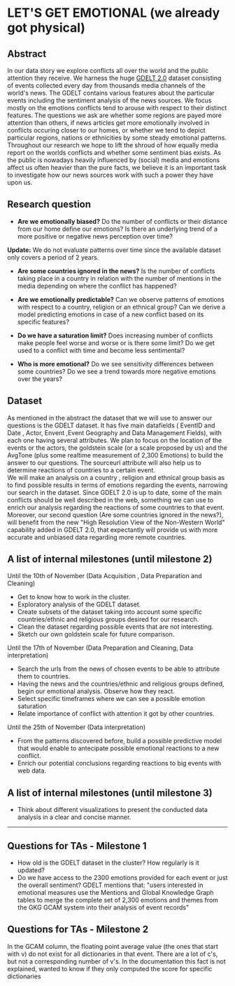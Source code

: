 # LET'S GET EMOTIONAL (we already got physical)

## Abstract

In our data story we explore conflicts all over the world and the public attention they receive. We harness the huge [GDELT 2.0](https://www.gdeltproject.org/data.html#documentation) dataset consisting of events collected every day from thousands media channels of the world's news. The GDELT contains various features about the particular events including the sentiment analysis of the news sources. We focus mostly on the emotions conflicts tend to arouse with respect to their distinct features. The questions we ask are whether some regions are payed more attention than others, if news articles get more emotionally involved in conflicts occuring closer to our homes, or whether we tend to depict particular regions, nations or ethnicities by some steady emotional patterns. Throughout our research we hope to lift the shroud of how equally media report on the worlds conflicts and whether some sentiment bias exists. As the public is nowadays heavily influenced by (social) media and emotions affect us often heavier than the pure facts, we believe it is an important task to investigate how our news sources work with such a power they have upon us. 


## Research question

- **Are we emotionally biased?** Do the number of conflicts or their distance from our home define our emotions? Is there an underlying trend of a more positive or negative news perception over time?

**Update:** We do not evaluate patterns over time since the available dataset only covers a period of 2 years. 

- **Are some countries ignored in the news?**  Is the number of conflicts taking place in a country in relation with the number of mentions in the media depending on where the conflict has happened? 

- **Are we emotionally predictable?** Can we observe patterns of emotions with respect to a country, religion or an ethnical group? Can we derive a model predicting emotions in case of a new conflict based on its specific features?

- **Do we have a saturation limit?** Does increasing number of conflicts make people feel worse and worse or is there some limit? Do we get used to a conflict with time and become less sentimental? 

- **Who is more emotional?** Do we see sensitivity differences between some countries? Do we see a trend towards more negative emotions over the years?


## Dataset
As mentioned in the abstract the dataset that we will use to answer our questions is the GDELT dataset. It has five main datafields ( EventID and Date , Actor, Envent ,Event Geography and Data Management Fields), with each one having several attributes. We plan to focus on the location of the events or the actors, the goldstein scale (or a scale proposed by us) and the AvgTone (plus some realtime measurement of 2,300 Emotions) to build the answer to our questions. The sourceurl attribute will also help us to determine reactions of countries to a certain event.   
We will make an analysis on a country , religion and ethnical group basis as to find possible results in terms of emotions regarding the events, narrowing our search in the dataset. Since GDELT 2.0 is up to date, some of the main conflicts should be well described in the web, something we can use to enrich our analysis regarding the reactions of some countries to that event. Moreover, our second question (Are some countries ignored in the news?), will benefit from the new "High Resolution View of the Non-Western World" capability added in GDELT 2.0, that expectantly will provide us with more accurate and unbiased data regarding more remote countries.

## A list of internal milestones (until milestone 2)
Until the 10th of November (Data Acquisition , Data Preparation and Cleaning)
- Get to know how to work in the cluster.
- Exploratory analysis of the GDELT dataset.
- Create subsets of the dataset taking into account some specific countries/ethnic and religious groups desired for our research.
- Clean the dataset regarding possible events that are not interesting.
- Sketch our own goldstein scale for future comparison.

Until the 17th of November (Data Preparation and Cleaning, Data interpretation)
- Search the urls from the news of chosen events to be able to attribute them to countries.
- Having the news and the countries/ethnic and religious groups defined, begin our emotional analysis. Observe how they react.
- Select specific timeframes where we can see a possible emotion saturation
- Relate importance of conflict with attention it got by other countries.

Until the 25th of November (Data interpretation) 
- From the patterns discovered before, build a possible predictive model that would enable to antecipate possible emotional reactions to a new conflict.
- Enrich our potential conclusions regarding reactions to big events with web data.


## A list of internal milestones (until milestone 3)

- Think about different visualizations to present the conducted data analysis in a clear and concise manner. 

---

## Questions for TAs - Milestone 1

- How old is the GDELT dataset in the cluster? How regularly is it updated?
- Do we have access to the 2300 emotions provided for each event or just the overall sentiment? GDELT mentions that: "users interested in emotional measures use the Mentions and Global Knowledge Graph tables to merge the complete set of 2,300 emotions and themes from the GKG GCAM system into their analysis of event records"


## Questions for TAs - Milestone 2
In the GCAM column, the floating point average value (the ones that start with v) do not exist for all dictionaries in that event.
There are a lot of c's, but not a corresponding number of v's. In the documentation this fact is not explained, wanted to know if they only computed the score for specific dictionaries

